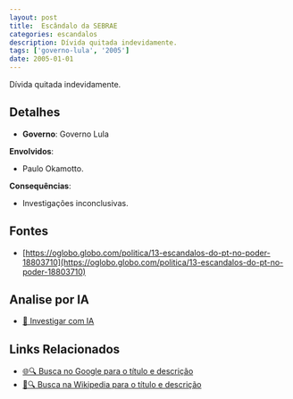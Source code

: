 ```yaml
---
layout: post
title:  Escândalo da SEBRAE
categories: escandalos
description: Dívida quitada indevidamente.
tags: ['governo-lula', '2005']
date: 2005-01-01
---
```


Dívida quitada indevidamente.

## Detalhes
- **Governo**: Governo Lula

**Envolvidos**:
- Paulo Okamotto.


**Consequências**:
- Investigações inconclusivas.


## Fontes
- [https://oglobo.globo.com/politica/13-escandalos-do-pt-no-poder-18803710](https://oglobo.globo.com/politica/13-escandalos-do-pt-no-poder-18803710)


## Analise por IA
- [🤖 Investigar com IA](https://www.perplexity.ai/search?q=Esc%C3%A2ndalo%20da%20SEBRAE%20D%C3%ADvida%20quitada%20indevidamente.%20Governo%20Lula)

## Links Relacionados
- [🌐🔍 Busca no Google para o título e descrição](https://www.google.com/search?q=Esc%C3%A2ndalo%20da%20SEBRAE%20D%C3%ADvida%20quitada%20indevidamente.%20Governo%20Lula)
- [📖🔍 Busca na Wikipedia para o título e descrição](https://pt.wikipedia.org/w/index.php?search=Esc%C3%A2ndalo%20da%20SEBRAE%20D%C3%ADvida%20quitada%20indevidamente.%20Governo%20Lula)

